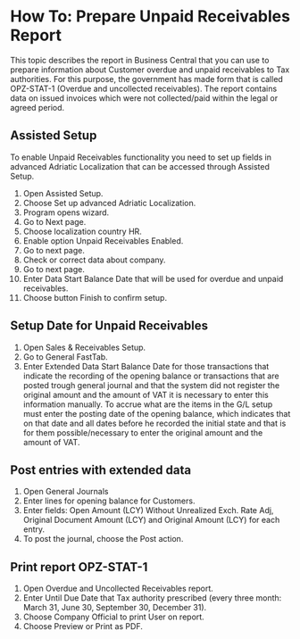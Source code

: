# How To: Prepare Unpaid Receivables Report

This topic describes the report in Business Central that you can use to prepare information about Customer overdue and unpaid receivables to Tax authorities. For this purpose, the government has made form that is called OPZ-STAT-1 (Overdue and uncollected receivables). The report contains data on issued invoices which were not collected/paid within the legal or agreed period.

## Assisted Setup

To enable Unpaid Receivables functionality you need to set up fields in advanced Adriatic Localization that can be accessed through Assisted Setup.

1. Open Assisted Setup.
2. Choose Set up advanced Adriatic Localization.
3. Program opens wizard.
4. Go to Next page.
5. Choose localization country HR.
6. Enable option Unpaid Receivables Enabled.
7. Go to next page.
8. Check or correct data about company.
9. Go to next page.
10. Enter Data Start Balance Date that will be used for overdue and unpaid receivables.
11. Choose button Finish to confirm setup.

## Setup Date for Unpaid Receivables

1. Open Sales & Receivables Setup.
2. Go to General FastTab.
3. Enter Extended Data Start Balance Date for those transactions that indicate the recording of the opening balance or transactions that are posted trough general journal and that the system did not register the original amount and the amount of VAT it is necessary to enter this information manually. To accrue what are the items in the G/L setup must enter the posting date of the opening balance, which indicates that on that date and all dates before he recorded the initial state and that is for them possible/necessary to enter the original amount and the amount of VAT.

## Post entries with extended data

1. Open General Journals
2. Enter lines for opening balance for Customers.
3. Enter fields: Open Amount (LCY) Without Unrealized Exch. Rate Adj, Original Document Amount (LCY) and Original Amount (LCY) for each entry.
4. To post the journal, choose the Post action.

## Print report OPZ-STAT-1

1. Open Overdue and Uncollected Receivables report.
2. Enter Until Due Date that Tax authority prescribed (every three month: March 31, June 30, September 30, December 31). 
3. Choose Company Official to print User on report.
4. Choose Preview or Print as PDF.
